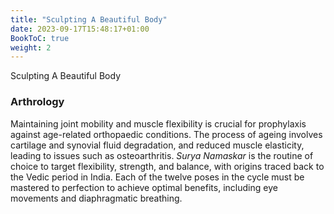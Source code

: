 ```yaml
---
title: "Sculpting A Beautiful Body"
date: 2023-09-17T15:48:17+01:00
BookToC: true
weight: 2
---
```


<n2>Sculpting A Beautiful Body</n2><br>

### Arthrology

Maintaining joint mobility and muscle flexibility is crucial for prophylaxis against age-related orthopaedic conditions. The process of ageing involves cartilage and synovial fluid degradation, and reduced muscle elasticity, leading to issues such as osteoarthritis. *Surya Namaskar* is the routine of choice to target flexibility, strength, and balance, with origins traced back to the Vedic period in India. Each of the twelve poses in the cycle must be mastered to perfection to achieve optimal benefits, including eye movements and diaphragmatic breathing.


